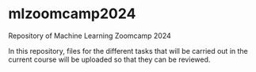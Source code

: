 # mlzoomcamp2024
Repository of Machine Learning Zoomcamp 2024


In this repository, files for the different tasks that will be carried out in the current course will be uploaded so that they can be reviewed.
